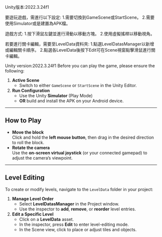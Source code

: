 Unity版本:2022.3.24f1

要遊玩遊戲，需進行以下設定:
1.需要切換到GameScene或StartScene。
2.需要使用Simulator或是建置為APK檔。

遊戲方式:
1.按下滑鼠左鍵並進行滑動以移動方塊。
2.使用虛擬搖桿以移動視角。

若要進行關卡編輯，需要至LevelData資料夾:
1.點選LevelDatasManager以新增或編輯關卡順序。
2.點選各LevelData後按下Edit可在Scene視窗點擊滑鼠進行關卡編輯。

Unity version:2022.3.24f1
Before you can play the game, please ensure the following:

1. **Active Scene**  
   - Switch to either `GameScene` or `StartScene` in the Unity Editor.  
2. **Run Configuration**  
   - Use the Unity **Simulator** (Play Mode)  
   - **OR** build and install the APK on your Android device.

---

## How to Play

- **Move the block**  
  Click and hold the **left mouse button**, then drag in the desired direction to roll the block.
- **Rotate the camera**  
  Use the **on-screen virtual joystick** (or your connected gamepad) to adjust the camera’s viewpoint.

---

## Level Editing

To create or modify levels, navigate to the `LevelData` folder in your project:

1. **Manage Level Order**  
   - Select **LevelDatasManager** in the Project window.  
   - Use the inspector to **add**, **remove**, or **reorder** level entries.
2. **Edit a Specific Level**  
   - Click on a **LevelData** asset.  
   - In the inspector, press **Edit** to enter level-editing mode.  
   - In the Scene view, click to place or adjust tiles and objects.
